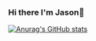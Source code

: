 ### Hi there I'm Jason👋

[![Anurag's GitHub stats](https://github-readme-stats.vercel.app/api?username=N00dles123&show_icons=true&theme=radical)](https://github.com/anuraghazra/github-readme-stats)


<!--
**N00dles123/N00dles123** is a ✨ _special_ ✨ repository because its `README.md` (this file) appears on your GitHub profile.

Here are some ideas to get you started:

- 🔭 I’m currently working on ...
- 🌱 I’m currently learning ...
- 👯 I’m looking to collaborate on ...
- 🤔 I’m looking for help with ...
- 💬 Ask me about ...
- 📫 How to reach me: ...
- 😄 Pronouns: ...
- ⚡ Fun fact: ...
-->
